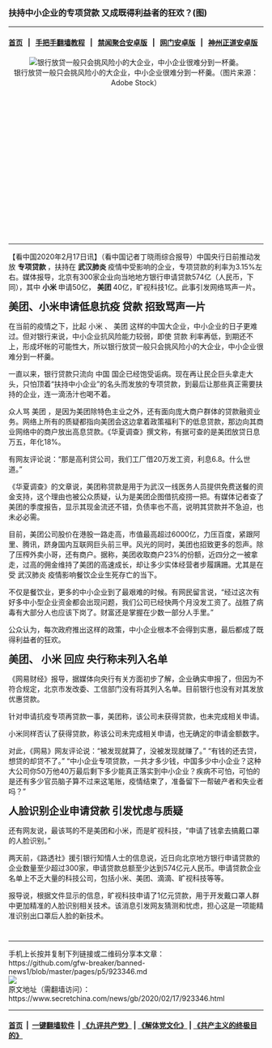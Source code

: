 ### 扶持中小企业的专项贷款 又成既得利益者的狂欢？(图)
------------------------

#### [首页](https://github.com/gfw-breaker/banned-news1/blob/master/README.md) &nbsp;&nbsp;|&nbsp;&nbsp; [手把手翻墙教程](https://github.com/gfw-breaker/guides/wiki) &nbsp;&nbsp;|&nbsp;&nbsp; [禁闻聚合安卓版](https://github.com/gfw-breaker/bn-android) &nbsp;&nbsp;|&nbsp;&nbsp; [网门安卓版](https://github.com/oGate2/oGate) &nbsp;&nbsp;|&nbsp;&nbsp; [神州正道安卓版](https://github.com/SzzdOgate/update) 



<div class="article_right" style="fone-color:#000">
 <p style="text-align: center;">
  <img alt="银行放贷一般只会挑风险小的大企业，中小企业很难分到一杯羹。" src="https://img3.secretchina.com/pic/2020/2-17/p2629231a994947944-ss.jpg"/>
  <br>
   银行放贷一般只会挑风险小的大企业，中小企业很难分到一杯羹。（图片来源：Adobe Stock）
   <span id="hideid" name="hideid" style="color:red;display:none;">
    <span href="https://www.secretchina.com">
    </span>
   </span>
  </br>
 </p>
 <div id="txt-mid1-t21-2017">
  <ins class="adsbygoogle" data-ad-client="ca-pub-1276641434651360" data-ad-slot="2451032099" style="display:inline-block;width:336px;height:280px">
  </ins>
  

---


  </div>
 </div>
 <p>
  【看中国2020年2月17日讯】（看中国记者丁晓雨综合报导）中国央行日前推动发放
  <strong>
   专项贷款
  </strong>
  ，扶持在
  <strong>
   <span href="https://www.secretchina.com/news/gb/tag/武汉肺炎" target="_blank">
    武汉肺炎
   </span>
  </strong>
  疫情中受影响的企业，专项贷款的利率为3.15%左右。媒体报导，北京有300家企业向当地地方银行申请贷款574亿（人民币，下同），其中
  <strong>
   小米
  </strong>
  申请50亿，
  <strong>
   美团
  </strong>
  40亿，旷视科技1亿。此事引发网络骂声一片。
  <span id="hideid" name="hideid" style="color:red;display:none;">
   <span href="https://www.secretchina.com">
   </span>
  </span>
 </p>
 <p>
  <span style="font-size:20px">
   <strong>
    美团、小米申请低息抗疫
    <span href="https://www.secretchina.com/news/gb/tag/贷款" target="_blank">
     贷款
    </span>
    招致骂声一片
   </strong>
  </span>
 </p>
 <p>
  在当前的疫情之下，比起
  <span href="https://zh.wikipedia.org/wiki/小米集團" target="_blank">
   小米
  </span>
  、
  <span href="https://zh.wikipedia.org/wiki/美團點評" target="_blank">
   美团
  </span>
  这样的中国大企业，中小企业的日子更难过。但对银行来说，中小企业抗风险能力较弱，即使
  <span href="https://zh.wikipedia.org/wiki/借贷" target="_blank">
   贷款
  </span>
  利率再低，到期还不上，形成坏帐的可能性大，所以银行放贷一般只会挑风险小的大企业，中小企业很难分到一杯羹。
 </p>
 <p>
  一直以来，银行贷款只流向
  <span href="https://www.secretchina.com" target="_blank">
   中国
  </span>
  国企已经饱受诟病。现在再让民企巨头拿走大头，只怕顶着“扶持中小企业”的名头而发放的专项贷款，到最后让那些真正需要扶持的企业，连一滴汤汁也喝不着。
 </p>
 <p>
  众人骂
  <span href="https://www.secretchina.com/news/gb/tag/美团" target="_blank">
   美团
  </span>
  ，是因为美团除特色主业之外，还有面向庞大商户群体的贷款融资业务。网络上所有的质疑都指向美团会这边拿着政策福利下的低息贷款，那边向其商业网络中的商户放出高息贷款。《华夏调查》撰文称，有据可查的是美团放贷日息万五，年化18%。
 </p>
 <p>
  有网友评论说：“那是高利贷公司，我们工厂借20万发工资，利息6.8。什么世道。”
 </p>
 <p>
  《华夏调查》的文章说，美团称贷款是用于为武汉一线医务人员提供免费送餐的资金支持，这个理由也被公众质疑，认为是美团企图借抗疫捞一把。有媒体记者查了美团的季度报告，显示其现金流还不错，负债率也不高，说明其贷款并不急迫，也未必必需。
 </p>
 <p>
  目前，美团公司股价在港股一路走高，市值最高超过6000亿，力压百度，紧跟阿里、腾讯，跻身国内互联网巨头前三甲。风光的同时，美团也招致更多的怨声。除了压榨外卖小哥，还有商户。据称，美团收取商户23%的份额，近四分之一被拿走，过高的佣金维持了美团的高速成长，却让多少实体经营者步履蹒跚。尤其是在受
  <span href="https://zh.wikipedia.org/wiki/2019冠狀病毒病疫情" target="_blank">
   武汉肺炎
  </span>
  疫情影响餐饮企业生死存亡的当下。
 </p>
 <p>
  不仅是餐饮业，更多的中小企业到了最艰难的时候。有网民留言说，“经过这次有好多中小型企业资金都会出现问题，我们公司已经快两个月没发工资了。战胜了病毒有大部分人也应该下岗了。财富还是掌握在少数一部分人手里。”
 </p>
 <p>
  公众认为，每次政府推出这样的政策，中小企业根本不会得到实惠，最后都成了既得利益者的狂欢。
 </p>
 <p>
  <span style="font-size:20px">
   <strong>
    美团、
    <span href="https://www.secretchina.com/news/gb/tag/小米" target="_blank">
     小米
    </span>
    回应 央行称未列入名单
   </strong>
  </span>
 </p>
 <p>
  《网易财经》报导，据媒体向央行有关方面初步了解，企业确实申报了，但因为不符合规定，北京市发改委、工信部门没有将其列入名单。目前银行也没有对其发放优惠贷款。
 </p>
 <p>
  针对申请抗疫专项再贷款一事，美团称，该公司未获得贷款，也未完成相关申请。
 </p>
 <p>
  小米同样否认了获得贷款，称该公司未完成相关申请，也无确定的申请金额数字。
 </p>
 <p>
  对此，《网易》网友评论说：“被发现就算了，没被发现就赚了。” “有钱的还去贷，想贷的却贷不了。” “中小企业专项贷款，一共才多少钱，中国多少中小企业？这种大公司你50万他40万最后剩下多少能真正落实到中小企业？疾病不可怕，可怕的是还有多少官员脑子算不过来这笔账，疫情结束了，准备留下一帮破产者和失业者吗？”
 </p>
 <p>
  <span style="font-size:20px">
   <strong>
    人脸识别企业申请贷款 引发忧虑与质疑
   </strong>
  </span>
 </p>
 <p>
  还有网友说，最该骂的不是美团和小米，而是旷视科技，“申请了钱拿去搞戴口罩的人脸识别。”
 </p>
 <p>
  两天前，《路透社》援引银行知情人士的信息说，近日向北京地方银行申请贷款的企业数量至少超过300家，申请贷款总额至少达到574亿元人民币。申请贷款企业名单上不乏大量的科技公司，包括小米、美团、滴滴、旷视科技等等。
 </p>
 <p>
  报导说，根据文件显示的信息，旷视科技申请了1亿元贷款，用于开发戴口罩人群中更加精准的人脸识别相关技术。该消息引发网友猜测和忧虑，担心这是一项能精准识别出口罩后人脸的新技术。
  <center>
   <div>
    <div id="txt-mid2-t22-2017" style="display: block;  max-height: 351px;  overflow: hidden;">
     <div id="SC-21xxx">
     </div>
     <ins class="adsbygoogle" data-ad-client="ca-pub-1276641434651360" data-ad-format="auto" data-ad-slot="4301710469" data-full-width-responsive="true" style="display:block">
     </ins>
    </div>
   </div>
  </center>
  <div style="padding-top:12px;">
  </div>
 </p>
</div>

<hr/>
手机上长按并复制下列链接或二维码分享本文章：<br/>
https://github.com/gfw-breaker/banned-news1/blob/master/pages/p5/923346.md <br/>
<a href='https://github.com/gfw-breaker/banned-news1/blob/master/pages/p5/923346.md'><img src='https://github.com/gfw-breaker/banned-news1/blob/master/pages/p5/923346.md.png'/></a> <br/>
原文地址（需翻墙访问）：https://www.secretchina.com/news/gb/2020/02/17/923346.html


------------------------
#### [首页](https://github.com/gfw-breaker/banned-news1/blob/master/README.md) &nbsp;|&nbsp; [一键翻墙软件](https://github.com/gfw-breaker/nogfw/blob/master/README.md) &nbsp;| [《九评共产党》](https://github.com/gfw-breaker/9ping.md/blob/master/README.md#九评之一评共产党是什么) | [《解体党文化》](https://github.com/gfw-breaker/jtdwh.md/blob/master/README.md) | [《共产主义的终极目的》](https://github.com/gfw-breaker/gczydzjmd.md/blob/master/README.md)


<img src='http://gfw-breaker.win/banned-news/pages/p5/923346.md' width='0px' height='0px'/>